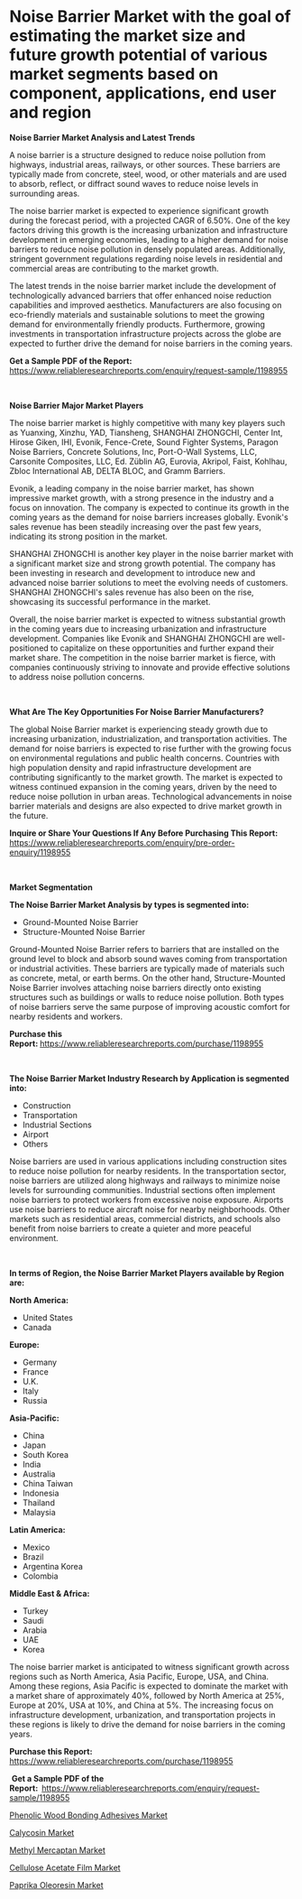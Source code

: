 <p><h1>Noise Barrier Market with the goal of estimating the market size and future growth potential of various market segments based on component, applications, end user and region</h1></p><p><strong>Noise Barrier Market Analysis and Latest Trends</strong></p>
<p><p>A noise barrier is a structure designed to reduce noise pollution from highways, industrial areas, railways, or other sources. These barriers are typically made from concrete, steel, wood, or other materials and are used to absorb, reflect, or diffract sound waves to reduce noise levels in surrounding areas.</p><p>The noise barrier market is expected to experience significant growth during the forecast period, with a projected CAGR of 6.50%. One of the key factors driving this growth is the increasing urbanization and infrastructure development in emerging economies, leading to a higher demand for noise barriers to reduce noise pollution in densely populated areas. Additionally, stringent government regulations regarding noise levels in residential and commercial areas are contributing to the market growth.</p><p>The latest trends in the noise barrier market include the development of technologically advanced barriers that offer enhanced noise reduction capabilities and improved aesthetics. Manufacturers are also focusing on eco-friendly materials and sustainable solutions to meet the growing demand for environmentally friendly products. Furthermore, growing investments in transportation infrastructure projects across the globe are expected to further drive the demand for noise barriers in the coming years.</p></p>
<p><strong>Get a Sample PDF of the Report:&nbsp;</strong> <a href="https://www.reliableresearchreports.com/enquiry/request-sample/1198955">https://www.reliableresearchreports.com/enquiry/request-sample/1198955</a></p>
<p>&nbsp;</p>
<p><strong>Noise Barrier Major Market Players</strong></p>
<p><p>The noise barrier market is highly competitive with many key players such as Yuanxing, Xinzhu, YAD, Tiansheng, SHANGHAI ZHONGCHI, Center Int, Hirose Giken, IHI, Evonik, Fence-Crete, Sound Fighter Systems, Paragon Noise Barriers, Concrete Solutions, Inc, Port-O-Wall Systems, LLC, Carsonite Composites, LLC, Ed. Züblin AG, Eurovia, Akripol, Faist, Kohlhau, Zbloc International AB, DELTA BLOC, and Gramm Barriers.</p><p>Evonik, a leading company in the noise barrier market, has shown impressive market growth, with a strong presence in the industry and a focus on innovation. The company is expected to continue its growth in the coming years as the demand for noise barriers increases globally. Evonik's sales revenue has been steadily increasing over the past few years, indicating its strong position in the market.</p><p>SHANGHAI ZHONGCHI is another key player in the noise barrier market with a significant market size and strong growth potential. The company has been investing in research and development to introduce new and advanced noise barrier solutions to meet the evolving needs of customers. SHANGHAI ZHONGCHI's sales revenue has also been on the rise, showcasing its successful performance in the market.</p><p>Overall, the noise barrier market is expected to witness substantial growth in the coming years due to increasing urbanization and infrastructure development. Companies like Evonik and SHANGHAI ZHONGCHI are well-positioned to capitalize on these opportunities and further expand their market share. The competition in the noise barrier market is fierce, with companies continuously striving to innovate and provide effective solutions to address noise pollution concerns.</p></p>
<p>&nbsp;</p>
<p><strong>What Are The Key Opportunities For Noise Barrier Manufacturers?</strong></p>
<p><p>The global Noise Barrier market is experiencing steady growth due to increasing urbanization, industrialization, and transportation activities. The demand for noise barriers is expected to rise further with the growing focus on environmental regulations and public health concerns. Countries with high population density and rapid infrastructure development are contributing significantly to the market growth. The market is expected to witness continued expansion in the coming years, driven by the need to reduce noise pollution in urban areas. Technological advancements in noise barrier materials and designs are also expected to drive market growth in the future.</p></p>
<p><strong>Inquire or Share Your Questions If Any Before Purchasing This Report:</strong> <a href="https://www.reliableresearchreports.com/enquiry/pre-order-enquiry/1198955">https://www.reliableresearchreports.com/enquiry/pre-order-enquiry/1198955</a></p>
<p>&nbsp;</p>
<p><strong>Market Segmentation</strong></p>
<p><strong>The Noise Barrier Market Analysis by types is segmented into:</strong></p>
<p><ul><li>Ground-Mounted Noise Barrier</li><li>Structure-Mounted Noise Barrier</li></ul></p>
<p><p>Ground-Mounted Noise Barrier refers to barriers that are installed on the ground level to block and absorb sound waves coming from transportation or industrial activities. These barriers are typically made of materials such as concrete, metal, or earth berms. On the other hand, Structure-Mounted Noise Barrier involves attaching noise barriers directly onto existing structures such as buildings or walls to reduce noise pollution. Both types of noise barriers serve the same purpose of improving acoustic comfort for nearby residents and workers.</p></p>
<p><strong>Purchase this Report:&nbsp;</strong><a href="https://www.reliableresearchreports.com/purchase/1198955">https://www.reliableresearchreports.com/purchase/1198955</a></p>
<p>&nbsp;</p>
<p><strong>The Noise Barrier Market Industry Research by Application is segmented into:</strong></p>
<p><ul><li>Construction</li><li>Transportation</li><li>Industrial Sections</li><li>Airport</li><li>Others</li></ul></p>
<p><p>Noise barriers are used in various applications including construction sites to reduce noise pollution for nearby residents. In the transportation sector, noise barriers are utilized along highways and railways to minimize noise levels for surrounding communities. Industrial sections often implement noise barriers to protect workers from excessive noise exposure. Airports use noise barriers to reduce aircraft noise for nearby neighborhoods. Other markets such as residential areas, commercial districts, and schools also benefit from noise barriers to create a quieter and more peaceful environment.</p></p>
<p>&nbsp;</p>
<p><strong>In terms of Region, the Noise Barrier Market Players available by Region are:</strong></p>
<p>
    <p> <strong> North America: </strong>
        <ul>
            <li>United States</li>
            <li>Canada</li>
        </ul>
        </p> 
    <p> <strong> Europe: </strong>
        <ul>
            <li>Germany</li>
            <li>France</li>
            <li>U.K.</li>
            <li>Italy</li>
            <li>Russia</li>
        </ul>
        </p> 
    <p> <strong> Asia-Pacific: </strong>
        <ul>
            <li>China</li>
            <li>Japan</li>
            <li>South Korea</li>
            <li>India</li>
            <li>Australia</li>
            <li>China Taiwan</li>
            <li>Indonesia</li>
            <li>Thailand</li>
            <li>Malaysia</li>
        </ul>
        </p> 
    <p> <strong> Latin America: </strong>
        <ul>
            <li>Mexico</li>
            <li>Brazil</li>
            <li>Argentina Korea</li>
            <li>Colombia</li>
        </ul>
        </p> 
    <p> <strong> Middle East & Africa: </strong>
        <ul>
            <li>Turkey</li>
            <li>Saudi</li>
            <li>Arabia</li>
            <li>UAE</li>
            <li>Korea</li>
        </ul>
    </p>
    </p>
<p><p>The noise barrier market is anticipated to witness significant growth across regions such as North America, Asia Pacific, Europe, USA, and China. Among these regions, Asia Pacific is expected to dominate the market with a market share of approximately 40%, followed by North America at 25%, Europe at 20%, USA at 10%, and China at 5%. The increasing focus on infrastructure development, urbanization, and transportation projects in these regions is likely to drive the demand for noise barriers in the coming years.</p></p>
<p><strong>Purchase this Report: </strong><a href="https://www.reliableresearchreports.com/purchase/1198955">https://www.reliableresearchreports.com/purchase/1198955</a></p>
<p>&nbsp;<strong>Get a Sample PDF of the Report:&nbsp;&nbsp;</strong><a href="https://www.reliableresearchreports.com/enquiry/request-sample/1198955">https://www.reliableresearchreports.com/enquiry/request-sample/1198955</a></p>
<p><strong></strong></p>
<p><p><a href="https://view.publitas.com/reportprime-1/phenolic-wood-bonding-adhesives-market-offers-provide-insightful-data-for-the-time-period-from-2023-to-2030-and-also-provide-analysis-based-on-application-type-and-region/">Phenolic Wood Bonding Adhesives Market</a></p><p><a href="https://issuu.com/reportprime-2/docs/calycosin-market-size-2030.pptx">Calycosin Market</a></p><p><a href="https://github.com/okotobwrhuteie/Market-Research-Report-List-1/blob/main/methyl-mercaptan-market.md">Methyl Mercaptan Market</a></p><p><a href="https://flame-sidecar-702.notion.site/Cellulose-Acetate-Film-Market-Growth-Market-Trends-COVID-19-Impact-and-Forecasts-for-period-from--a40e9b0499d9447a9638e374138995de">Cellulose Acetate Film Market</a></p><p><a href="https://github.com/myacatherineblakecaczo9vcsw/Market-Research-Report-List-1/blob/main/paprika-oleoresin-market.md">Paprika Oleoresin Market</a></p></p>